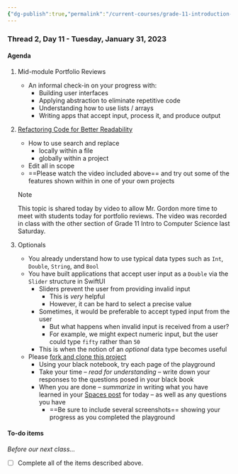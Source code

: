 ```yaml
---
{"dg-publish":true,"permalink":"/current-courses/grade-11-introduction-to-computer-science/section-1/thread-2/day-11/","dgHomeLink":false}
---
```


### Thread 2, Day 11 - Tuesday, January 31, 2023

#### Agenda

1. Mid-module Portfolio Reviews
	- An informal check-in on your progress with:
		- Building user interfaces
		- Applying abstraction to eliminate repetitive code
		- Understanding how to use lists / arrays
		- Writing apps that accept input, process it, and produce output
		  
2. [Refactoring Code for Better Readability](https://youtu.be/Jm_DQ-pQDEk)
	- How to use search and replace
		- locally within a file
		- globally within a project
	- Edit all in scope
	- ==Please watch the video included above== and try out some of the features shown within in one of your own projects
	> [!NOTE]
	> This topic is shared today by video to allow Mr. Gordon more time to meet with students today for portfolio reviews. The video was recorded in class with the other section of Grade 11 Intro to Computer Science last Saturday.
	
3. Optionals
	- You already understand how to use typical data types such as `Int`, `Double`, `String`, and `Bool`
	- You have built applications that accept user input as a `Double` via the `Slider` structure in SwiftUI
		- Sliders prevent the user from providing invalid input
			- This is *very* helpful
			- However, it can be hard to select a precise value
		- Sometimes, it would be preferable to accept typed input from the user
			- But what happens when invalid input is received from a user?
			- For example, we might expect numeric input, but the user could type `fifty` rather than `50`
		- This is when the notion of an *optional* data type becomes useful
	- Please [fork and clone this project](https://github.com/lcs-rgordon/Optionals)
		- Using your black notebook, try each page of the playground
		- Take your time – *read for understanding* – write down your responses to the questions posed in your black book
		- When you are done – *summarize* in writing what you have learned in your [Spaces post](https://ca.spacesedu.com/) for today – as well as any questions you have
			- ==Be sure to include several screenshots== showing your progress as you completed the playground
	  
#### To-do items
*Before our next class...*
- [ ] Complete all of the items described above.